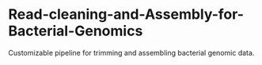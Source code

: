 # Read-cleaning-and-Assembly-for-Bacterial-Genomics
Customizable pipeline for trimming and assembling bacterial genomic data. 
